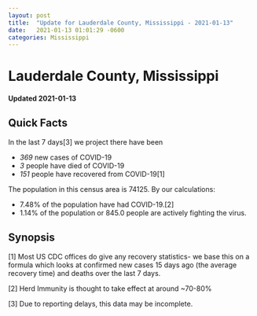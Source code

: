 ```yaml
---
layout: post
title:  "Update for Lauderdale County, Mississippi - 2021-01-13"
date:   2021-01-13 01:01:29 -0600
categories: Mississippi
---
```


# Lauderdale County, Mississippi
#### Updated 2021-01-13

## Quick Facts

In the last 7 days[3] we project there have been
- *369* new cases of COVID-19
- *3* people have died of COVID-19
- *151* people have recovered from COVID-19[1]

The population in this census area is 74125. By our calculations:
- 7.48% of the population have had COVID-19.[2]
- 1.14% of the population or 845.0 people are actively fighting the virus.

## Synopsis




[1] Most US CDC offices do give any recovery statistics- we base this on a formula which looks at confirmed new cases
15 days ago (the average recovery time) and deaths over the last 7 days.

[2] Herd Immunity is thought to take effect at around ~70-80%

[3] Due to reporting delays, this data may be incomplete.
 
    
